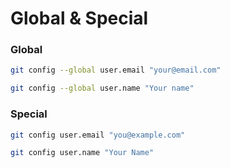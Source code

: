 # Global & Special


### Global
```bash
git config --global user.email "your@email.com"
```
```bash
git config --global user.name "Your name"
```
### Special
```bash
git config user.email "you@example.com"
```
```bash
git config user.name "Your Name"
```
